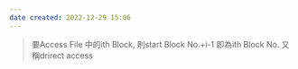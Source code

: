 ```yaml
---
date created: 2022-12-29 15:06
---
```


> 要Access File 中的ith Block, 則start Block No.+i-1 即為ith Block No.
> 又稱drirect access
